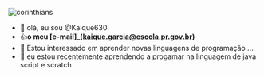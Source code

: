 

![corinthians](https://i.pinimg.com/originals/a0/05/67/a0056717c1f34e62fd6712c7d415208b.gif)
- 👋 olá, eu sou @Kaique630
- :+1:**o meu [e-mail]_(kaique.garcia@escola.pr.gov.br)**
- 👀 Estou interessado em aprender novas linguagens de programação ...
- 🌱 eu estou recentemente aprendendo a progamar na linguagem de java script e scratch

<!--- comentário, serve para esconder ou ocultar dados --->
